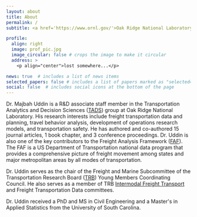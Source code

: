```yaml
---
layout: about
title: About
permalink: /
subtitle: <a href='https://www.ornl.gov/'>Oak Ridge National Laboratory</a>, 1 Bethel Valley Rd, Oak Ridge, TN 37830

profile:
  align: right
  image: prof_pic.jpg
  image_circular: false # crops the image to make it circular
  address: >
    <p align="center">lost somewhere...</p>

news: true  # includes a list of news items
selected_papers: false # includes a list of papers marked as "selected={true}"
social: false  # includes social icons at the bottom of the page
---
```


Dr. Majbah Uddin is a R&D associate staff member in the Transportation Analytics and Decision Sciences ([TADS](https://www.ornl.gov/group/transportation-analytics-and-decision-sciences)) group at Oak Ridge National Laboratory.  His research interests include freight transportation data and planning, travel behavior analysis, development of operations research models, and transportation safety.  He has authored and co-authored 15 journal articles, 1 book chapter, and 3 conference proceedings.  Dr. Uddin is also one of the key contributors to the Freight Analysis Framework ([FAF](https://faf.ornl.gov/faf5/)).  The FAF is a US Department of Transportation national data program that provides a comprehensive picture of freight movement among states and major metropolitan areas by all modes of transportation.

Dr. Uddin serves as the chair of the Freight and Marine Subcommittee of the Transportation Research Board ([TRB](https://www.nationalacademies.org/trb/transportation-research-board)) Young Members Coordinating Council.  He also serves as a member of TRB [Intermodal Freight Transport](https://sites.google.com/site/trbat045/home?pli=1) and Freight Transportation Data committees.

Dr. Uddin received a PhD and MS in Civil Engineering and a Master's in Applied Statistics from the University of South Carolina.


<!-- Write your biography here. Tell the world about yourself. Link to your favorite [subreddit](http://reddit.com). You can put a picture in, too. The code is already in, just name your picture `prof_pic.jpg` and put it in the `img/` folder.

Put your address / P.O. box / other info right below your picture. You can also disable any these elements by editing `profile` property of the YAML header of your `_pages/about.md`. Edit `_bibliography/papers.bib` and Jekyll will render your [publications page](/al-folio/publications/) automatically.

Link to your social media connections, too. This theme is set up to use [Font Awesome icons](http://fortawesome.github.io/Font-Awesome/) and [Academicons](https://jpswalsh.github.io/academicons/), like the ones below. Add your Facebook, Twitter, LinkedIn, Google Scholar, or just disable all of them. -->
